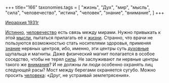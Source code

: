 +++
title="166"
taxonomies.tags = [
 "жизнь",
 "Дух",
 "мир",
 "мысль",
 "сила",
 "человечество",
 "истина",
 "человек",
 "знание",
 "внимание",
]
+++

[Иерархия 1931г](/agni/1931)

[Истинно](/tags/истина), [человечество](/tags/человечество) есть связь между мирами. Нужно привыкать к этой [мысли](/tags/мысль), пытаться прилагать её к [жизни](/tags/жизнь). Странно, что врачи не пользуются возможностью стать носителями здоровья, применяя [знание](/tags/знание) нервных центров, ибо, именно, эти центры суть [духовные](/tags/Дух) щупальца и магниты. Даже физический магнит полагается в особое соседство, чтобы не терял [силы](/tags/сила). Не заслуживают ли нервные центры такого же [внимания](/tags/внимание)? И не должны ли люди особенно охранять лиц следующей расы? Мост между берегами охраняется сугубо. Можно просить [человека](/tags/человек): «Друг, не устраивай землетрясения».   

